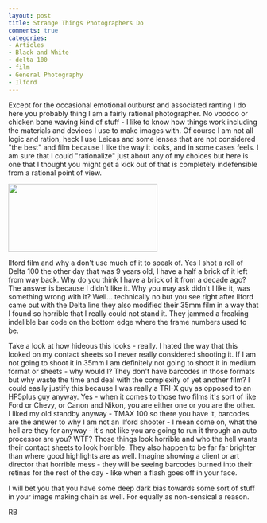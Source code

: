 ```yaml
---
layout: post
title: Strange Things Photographers Do
comments: true
categories:
- Articles
- Black and White
- delta 100
- film
- General Photography
- Ilford
---
```

Except for the occasional emotional outburst and associated ranting I do here you probably thing I am a fairly rational photographer. No voodoo or chicken bone waving kind of stuff - I like to know how things work including the materials and devices I use to make images with. Of course I am not all logic and ration, heck I use Leicas and some lenses that are not considered "the best" and film because I like the way it looks, and in some cases feels. I am sure that I could "rationalize" just about any of my choices but here is one that I thought you might get a kick out of that is completely indefensible from a rational point of view.

<a rel="prettyPhoto" href="http://photo.rwboyer.com/wp-content/uploads/2010/08/Delta100-880.jpg"><img class="alignleft size-medium wp-image-2170" title="Delta100-880" src="http://photo.rwboyer.com/wp-content/uploads/2010/08/Delta100-880-300x136.jpg" alt="" width="300" height="136" /></a>

Ilford film and why a don't use much of it to speak of. Yes I shot a roll of Delta 100 the other day that was 9 years old, I have a half a brick of it left from way back. Why do you think I have a brick of it from a decade ago? The answer is because I didn't like it. Why you may ask didn't I like it, was something wrong with it? Well... technically no but you see right after Ilford came out with the Delta line they also modified their 35mm film in a way that I found so horrible that I really could not stand it. They jammed a freaking indelible bar code on the bottom edge where the frame numbers used to be.

Take a look at how hideous this looks - really. I hated the way that this looked on my contact sheets so I never really considered shooting it. If I am not going to shoot it in 35mm I am definitely not going to shoot it in medium format or sheets - why would I? They don't have barcodes in those formats but why waste the time and deal with the complexity of yet another film? I could easily justify this because I was really a TRI-X guy as opposed to an HP5plus guy anyway. Yes - when it comes to those two films it's sort of like Ford or Chevy, or Canon and Nikon, you are either one or you are the other. I liked my old standby anyway - TMAX 100 so there you have it, barcodes are the answer to why I am not an Ilford shooter - I mean come on, what the hell are they for anyway - it's not like you are going to run it through an auto processor are you? WTF? Those things look horrible and who the hell wants their contact sheets to look horrible. They also happen to be far far brighter than where good highlights are as well. Imagine showing a client or art director that horrible mess - they will be seeing barcodes burned into their retinas for the rest of the day - like when a flash goes off in your face.

I will bet you that you have some deep dark bias towards some sort of stuff in your image making chain as well. For equally as non-sensical a reason.

RB